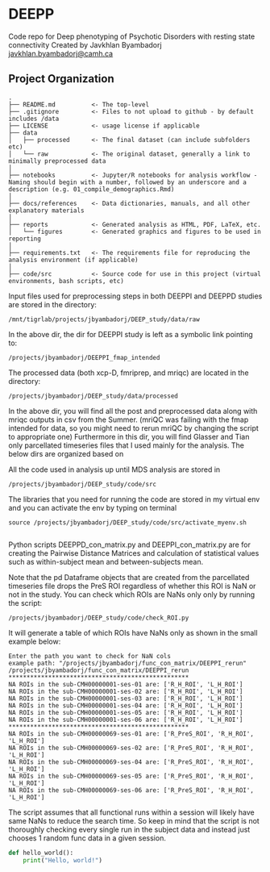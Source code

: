 DEEPP
===============================================

Code repo for Deep phenotyping of Psychotic Disorders with resting state connectivity 
Created by Javkhlan Byambadorj javkhlan.byambadorj@camh.ca

Project Organization
-----------------------------------

    .
    ├── README.md          <- The top-level 
    ├── .gitignore         <- Files to not upload to github - by default includes /data
    ├── LICENSE            <- usage license if applicable
    ├── data
    │   ├── processed      <- The final dataset (can include subfolders etc)
    │   └── raw            <- The original dataset, generally a link to minimally preprocessed data
    │
    ├── notebooks          <- Jupyter/R notebooks for analysis workflow - Naming should begin with a number, followed by an underscore and a description (e.g. 01_compile_demographics.Rmd)
    │
    ├── docs/references    <- Data dictionaries, manuals, and all other explanatory materials
    │
    ├── reports            <- Generated analysis as HTML, PDF, LaTeX, etc.
    │   └── figures        <- Generated graphics and figures to be used in reporting
    │
    ├── requirements.txt   <- The requirements file for reproducing the analysis environment (if applicable)
    │
    ├── code/src           <- Source code for use in this project (virtual environments, bash scripts, etc)


Input files used for preprocessing steps in both DEEPPI and DEEPPD studies are stored in the directory: 
```
/mnt/tigrlab/projects/jbyambadorj/DEEP_study/data/raw
```
In the above dir, the dir for DEEPPI study is left as a symbolic link pointing to:
```
/projects/jbyambadorj/DEEPPI_fmap_intended
```

The processed data (both xcp-D, fmriprep, and mriqc) are located in the directory: 
```
/projects/jbyambadorj/DEEP_study/data/processed
```
In the above dir, you will find all the post and preprocessed data along with mriqc outputs in csv from the Summer. (mriQC was failing with the 
fmap intended for data, so you might need to rerun mriQC by changing the script to appropriate one) 
Furthermore in this dir, you will find Glasser and Tian only parcellated timeseries files that I used mainly for the analysis. The below dirs are 
organized based on 

All the code used in analysis up until MDS analysis are stored in 
```
/projects/jbyambadorj/DEEP_study/code/src
```
The libraries that you need for running the code are stored in my virtual env and you can activate the env by typing on terminal
```
source /projects/jbyambadorj/DEEP_study/code/src/activate_myenv.sh


```
Python scripts DEEPPD_con_matrix.py and DEEPPI_con_matrix.py are for creating the Pairwise Distance Matrices and calculation of statistical values such as within-subject mean and between-subjects mean.


Note that the pd Dataframe objects that are created from the parcellated timeseries file drops the PreS ROI regardless of whether this ROI is NaN or not in the study. 
You can check which ROIs are NaNs only only by running the script: 
```
/projects/jbyambadorj/DEEP_study/code/check_ROI.py
```
It will generate a table of which ROIs have NaNs only as shown in the small example below: 

```
Enter the path you want to check for NaN cols
example path: "/projects/jbyambadorj/func_con_matrix/DEEPPI_rerun"
/projects/jbyambadorj/func_con_matrix/DEEPPI_rerun
**************************************************
NA ROIs in the sub-CMH00000001-ses-01 are: ['R_H_ROI', 'L_H_ROI']
NA ROIs in the sub-CMH00000001-ses-02 are: ['R_H_ROI', 'L_H_ROI']
NA ROIs in the sub-CMH00000001-ses-03 are: ['R_H_ROI', 'L_H_ROI']
NA ROIs in the sub-CMH00000001-ses-04 are: ['R_H_ROI', 'L_H_ROI']
NA ROIs in the sub-CMH00000001-ses-05 are: ['R_H_ROI', 'L_H_ROI']
NA ROIs in the sub-CMH00000001-ses-06 are: ['R_H_ROI', 'L_H_ROI']
**************************************************
NA ROIs in the sub-CMH00000069-ses-01 are: ['R_PreS_ROI', 'R_H_ROI', 'L_H_ROI']
NA ROIs in the sub-CMH00000069-ses-02 are: ['R_PreS_ROI', 'R_H_ROI', 'L_H_ROI']
NA ROIs in the sub-CMH00000069-ses-04 are: ['R_PreS_ROI', 'R_H_ROI', 'L_H_ROI']
NA ROIs in the sub-CMH00000069-ses-05 are: ['R_PreS_ROI', 'R_H_ROI', 'L_H_ROI']
NA ROIs in the sub-CMH00000069-ses-06 are: ['R_PreS_ROI', 'R_H_ROI', 'L_H_ROI']
```

The script assumes that all functional runs within a session will likely have same NaNs to reduce the search time. So keep in mind that the script is not thoroughly checking every single run in the subject data and instead just chooses 
1 random func data in a given session. 





```python
def hello_world():
    print("Hello, world!")
```


